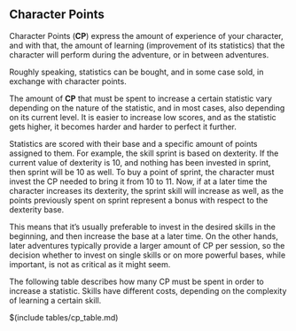 ## Character Points

Character Points (**CP**) express the amount of experience of your character, 
and with that, the amount of learning (improvement of its statistics) that 
the character will perform during the adventure, or in between adventures.

Roughly speaking, statistics can be bought, and in some case sold, 
in exchange with character points.

The amount of **CP** that must be spent to increase a certain statistic vary depending 
on the nature of the statistic, and in most cases, also depending on its current level. 
It is easier to increase low scores, and as the statistic gets higher, it becomes harder 
and harder to perfect it further.

Statistics are scored with their base and a specific amount of points assigned to them. 
For example, the skill sprint is based on dexterity. If the current value of dexterity is 10, 
and nothing has been invested in sprint, then sprint will be 10 as well. To buy a point 
of sprint, the character must invest the CP needed to bring it from 10 to 11. Now, if 
at a later time the character increases its dexterity, the sprint skill will increase as well, 
as the points previously spent on sprint represent a bonus with respect to the dexterity base.

This means that it’s usually preferable to invest in the desired skills in the beginning, 
and then increase the base at a later time. On the other hands, later adventures typically 
provide a larger amount of CP per session, so the decision whether to invest on single skills 
or on more powerful bases, while important, is not as critical as it might seem.

The following table describes how many CP must be spent in order to increase a statistic. 
Skills have different costs, depending on the complexity of learning a certain skill.

$(include tables/cp_table.md)


